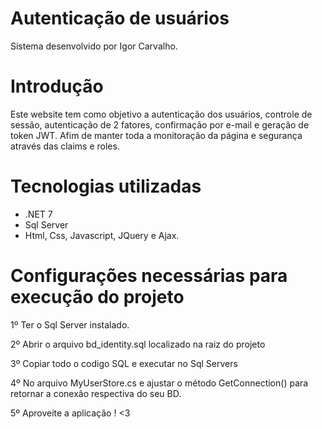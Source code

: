 # Autenticação de usuários 



Sistema desenvolvido por Igor Carvalho.


# Introdução

Este website tem como objetivo a autenticação dos usuários, controle de sessão, autenticação de 2 fatores, confirmação por e-mail e geração de token JWT. Afim de manter toda a monitoração da página e segurança através das claims e roles.


# Tecnologias utilizadas
- .NET 7
- Sql Server
- Html, Css, Javascript, JQuery e Ajax.

# Configurações necessárias para execução do projeto

1º Ter o Sql Server instalado.

2º Abrir o arquivo bd_identity.sql localizado na raiz do projeto

3º Copiar todo o codigo SQL e executar no Sql Servers

4º No arquivo MyUserStore.cs e ajustar o método GetConnection() para retornar a conexão respectiva do seu BD.  

5º Aproveite a aplicação ! <3 
